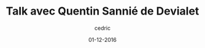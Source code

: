 ---
layout: video
title: "Talk avec Quentin Sannié de Devialet"
youtube_slug: "5txkUjiuxkA"
date: 01-12-2016
author: cedric
locale: "fr"
labels:
  - talk
pushed: true
thumbnail: 2016-12-01-talk-quentin-sannié-devialet.jpg
description: "Pour cette masterclass ApéroTalk nous recevons Quentin Sannié,  CEO et co-fondateur de Devialet, la start up la plus primée au monde pour l'excellence de ses innovations dans le son !"
---